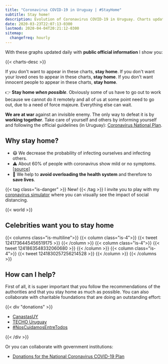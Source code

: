 ```yaml
---
title: "Coronavirus COVID-19 in Uruguay | #StayHome"
subtitle: Stay home!
description: Evolution of Coronavirus COVID-19 in Uruguay. Charts updated daily with official information. If you don't want to appear on this site, stay home.
date: 2020-03-23T22:07:13-0300
lastmod: 2020-04-04T20:21:12-0300
sitemap:
  changefreq: hourly
---
```


<!--
{{< uruguay >}}
-->

With these graphs updated daily with **public official information** I show you:

{{< charts-desc >}}

If you don't want to appear in these charts, **stay home**. If you don't want your loved ones to appear in these charts, **stay home**. If you don't want innocent people to appear in these charts, **stay home**.

👉 **Stay home _when possible_**. Obviously some of us have to go out to work because we cannot do it remotely and all of us at some point need to go out, due to a need of force majeure. Everything else can wait.

**We are at war** against an invisible enemy. The only way to defeat it is by **working together**. Take care of yourself and others by informing yourself and following the official guidelines (in Uruguay): [Coronavirus National Plan][MSP_coronavirus].

## Why stay home?

* 😷 We decrease the probability of infecting ourselves and infecting others.
* ⚠️ About 60% of people with coronavirus show mild or no symptoms. [[source][asymptomatic_cases]]
* 🏥 We help to **avoid overloading the health system** and therefore to **save lives**.

{{< tag class="is-danger" >}}
New!
{{< /tag >}}
I invite you to play with my [coronavirus simulator][simulator] where you can visually see the impact of social distancing.

{{< world >}}

## Celebrities want you to stay home

{{< columns class="is-multiline">}}
{{< column class="is-4">}}
{{< tweet 1241736445456519175 >}}
{{< /column >}}
{{< column class="is-4">}}
{{< tweet 1241863548332060680 >}}
{{< /column >}}
{{< column class="is-4">}}
{{< tweet 1241830257256214528 >}}
{{< /column >}}
{{< /columns >}}

## How can I help?

First of all, it is super important that you follow the recommendations of the authorities and that you stay home as much as possible. You can also collaborate with charitable foundations that are doing an outstanding effort:

{{< div "donations" >}}

* [CanastasUY](https://www.instagram.com/canastasuy/)
* [TECHO Uruguay](https://www.instagram.com/techo_uy/)
* [#NosCuidamosEntreTodos](https://bit.ly/2U1hjnu)

{{< /div >}}

Or you can collaborate with government institutions:

* [Donations for the National Coronavirus COVID-19 Plan][donacionesPN]

[MSP_coronavirus]: https://www.gub.uy/ministerio-salud-publica/comunicacion/publicaciones/informacion-para-poblacion
[coronaviruswikipedia]: https://es.wikipedia.org/wiki/Pandemia_de_enfermedad_por_coronavirus_de_2020_en_Uruguay
[asymptomatic_cases]: https://www.medrxiv.org/content/10.1101/2020.03.03.20030593v1
[donacionesPN]: https://www.gub.uy/sistema-nacional-emergencias/comunicacion/comunicados/donaciones-para-plan-nacional-coronavirus-covid-19
[simulator]: /en/simulation
